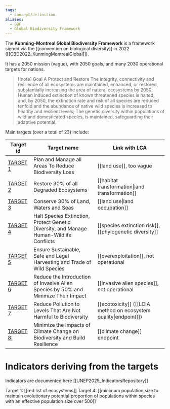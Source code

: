 ```yaml
---
tags:
  - concept/definition
aliases:
  - GBF
  - Global Biodiversity Framework
---
```

The **Kunming-Montreal Global Biodiversity Framework** is a framework signed via the [[convention on biological diversity]] in 2022 ([[CBD2022_KunmingMontrealGlobal]]).

It has a 2050 mission (vague), with 2050 goals, and many 2030 operational targets for nations.

>[!note] Goal A
> Protect and Restore
> The integrity, connectivity and resilience of all ecosystems are maintained, enhanced, or restored, substantially increasing the area of natural ecosystems by 2050;
> Human induced extinction of known threatened species is halted, and, by 2050, the extinction rate and risk of all species are reduced tenfold and the abundance of native wild species is increased to healthy and resilient levels;
> The genetic diversity within populations of wild and domesticated species, is maintained, safeguarding their adaptive potential.

Main targets (over a total of 23) include:

| Target id                                       | Target name                                                                             | Link with LCA                                                             |
| ----------------------------------------------- | --------------------------------------------------------------------------------------- | ------------------------------------------------------------------------- |
| [TARGET 1](https://www.cbd.int/gbf/targets/1)   | Plan and Manage all Areas To Reduce Biodiversity Loss                                   | [[land use]], too vague                                                   |
| [TARGET 2](https://www.cbd.int/gbf/targets/2/)  | Restore 30% of all Degraded Ecosystems                                                  | [[habitat transformation\|land transformation]]                           |
| [TARGET 3](https://www.cbd.int/gbf/targets/3/)  | Conserve 30% of Land, Waters and Seas                                                   | [[land use\|land occupation]]                                             |
| [TARGET 4](https://www.cbd.int/gbf/targets/4/)  | Halt Species Extinction, Protect Genetic Diversity, and Manage Human-Wildlife Conflicts | [[species extinction risk]], [[phylogenetic diversity]]                   |
| [TARGET 5](https://www.cbd.int/gbf/targets/5/)  | Ensure Sustainable, Safe and Legal Harvesting and Trade of Wild Species                 | [[overexploitation]], not operational                                     |
| [TARGET 6](https://www.cbd.int/gbf/targets/6/)  | Reduce the Introduction of Invasive Alien Species by 50% and Minimize Their Impact      | [[invasive alien species]], not operational                               |
| [TARGET 7](https://www.cbd.int/gbf/targets/7/)  | Reduce Pollution to Levels That Are Not Harmful to Biodiversity                         | [[ecotoxicity]] ([[LCIA method on ecosystem quality\|endpoint]]) |
| [TARGET 8:](https://www.cbd.int/gbf/targets/8/) | Minimize the Impacts of Climate Change on Biodiversity and Build Resilience             | [[climate change]] endpoint                                               |
# Indicators deriving from the targets
Indicators are documented here [[UNEP2025_IndicatorsRepository]]

Target 1: [[red list of ecosystems]]
Target 4: [[minimum population size to maintain evolutionary potential|proportion of populations within species with an effective population size over 500]]